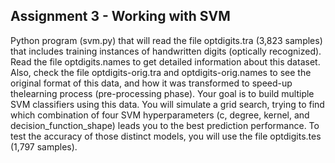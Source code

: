 ## Assignment 3 - Working with SVM

Python program (svm.py) that will read the file optdigits.tra (3,823 samples) that includes training instances of handwritten digits (optically recognized). Read the file optdigits.names to get detailed information about this dataset. Also, check the file optdigits-orig.tra and optdigits-orig.names to see the original format of this data, and how it was transformed to speed-up thelearning process (pre-processing phase). Your goal is to build multiple SVM classifiers using this data. You will simulate a grid search, trying to find which combination of four SVM hyperparameters (c, degree, kernel, and decision_function_shape) leads you to the best prediction performance. To test the accuracy of those distinct models, you will use the file optdigits.tes (1,797 samples).
